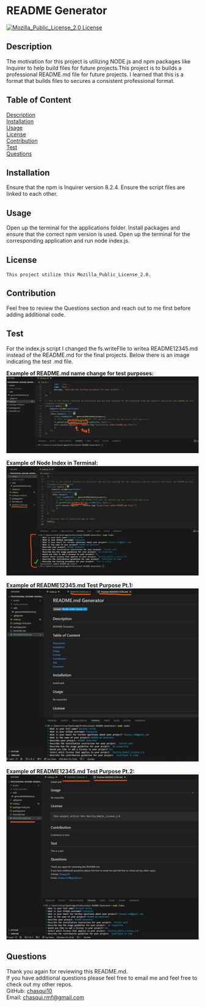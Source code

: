 
  # README Generator
  
  [![Mozilla_Public_License_2.0 License](https://img.shields.io/badge/License-Mozilla_Public_License_2.0-blue)](https://choosealicense.com/licenses/mpl-2.0/)
  
  ## Description 
  The motivation for this project is utilizing NODE.js and npm packages like Inquirer to help build files for future projects.This project is to builds a professional README.md file for future projects. I learned that this is a format that builds files to secures a consistent professional format.

  ## Table of Content
  [Description](#description)<br>
  [Installation](#installation)<br>
  [Usage](#usage)<br>
  [License](#license)<br>
  [Contribution](#contribution)<br>
  [Test](#test)<br>
  [Questions](#questions)<br>

  ## Installation
  Ensure that the npm is Inquirer version 8.2.4.  Ensure the script files are linked to each other.
  
  ## Usage
  Open up the terminal for the  applications folder. Install packages and ensure that the correct npm version is used. Open up the terminal for the corresponding application and run node index.js. 

  ## License
    This project utilize this Mozilla_Public_License_2.0.
  
  ## Contribution
  Feel free to review the Questions section and reach out to me first before adding additional code.  
  
  ## Test
  For the index.js script I changed the fs.writeFIle to writea README12345.md instead of the README.md for the final projects.  Below there is an image indicating the test .md file.  <br>

  **Example of README.md name change for test purposes:** <br>
  ![Example of README.md name change for test purposes](./assets/Images/md-name-change.jpg)

  **Example of Node Index in Terminal:** <br>
  ![Example of Node Index in Terminal](./assets/Images/inquirer-node-input.jpg)

  **Example of README12345.md Test Purpose Pt.1:** <br>
  ![Example of README12345.md Test Purpose Pt.1](./assets/Images/preview-md-part1.jpg)

  **Example of README12345.md Test Purpose Pt.2:** <br>
  ![Example of README12345.md Test Purpose Pt.2](./assets/Images/preview-md-part2.jpg)



  
  ## Questions
  Thank you again for reviewing this README.md. <br>
  If you have additional questions please feel free to email me and feel free to check out my other repos. <br>
  GitHub: [chasqui10](https://github.com/chasqui10) <br>
  Email:  [chasqui.rmf@gmail.com](chasqui.rmf@gmail.com)<br>
